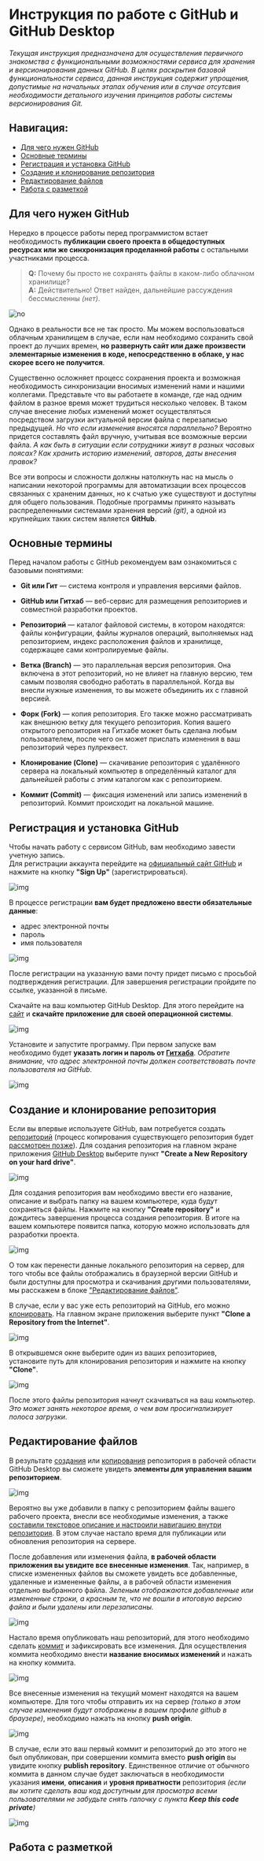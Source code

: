 # Инструкция по работе с GitHub и GitHub Desktop

*Текущая инструкция предназначена для осуществления первичного знакомства с функциональными возможностями сервиса для хранения и версионирования данных GitHub. В целях раскрытия базовой функциональности сервиса, данная инструкция содержит упрощения, допустимые на начальных этапах обучения или в случае отсутсвия необходимости детального изучения принципов работы системы версионирования Git.*

## Навигация:
* [Для чего нужен GitHub](#about)
* [Основные термины](#basicTerms)
* [Регистрация и установка GitHub](#registration)
* [Создание и клонирование репозитория](#createRep)
* [Редактирование файлов](#edit)
* [Работа с разметкой](#markdown)
  
## <a name="about"></a> Для чего нужен GitHub

Нередко в процессе работы перед программистом встает необходимость **публикации своего проекта в общедоступных ресурсах или же синхронизация проделанной работы** с остальными участниками процесса. 

> **Q:** Почему бы просто не сохранять файлы в каком-либо облачном хранилище?  
> **A:** Действительно! Ответ найден, дальнейшие рассуждения бессмысленны *(нет)*.

![no](img/no.gif)
  
Однако в реальности все не так просто. Мы можем воспользоваться облачным хранилищем в случае, если нам необходимо сохранить свой проект до лучших времен, **но развернуть сайт или даже произвести элементарные изменения в коде, непосредственно в облаке, у нас скорее всего не получится**. 

Cущественно осложняет процесс сохранения проекта и возможная необходимость синхронизации вносимых изменений нами и нашими коллегами. Представьте что вы работаете в команде, где над одним файлом в разное время может трудиться несколько человек. В таком случае внесение любых изменений может осуществляться посредством загрузки актуальной версии файла с перезаписью предыдущей. *Но что если изменения вносятся параллельно?* Вероятно придется составлять файл вручную, учитывая все возможные версии файла. *А как быть в ситуации если сотрудники живут в разных часовых поясах? Как хранить историю изменений, авторов, даты внесения правок?*

Все эти вопросы и сложности должны натолкнуть нас на мысль о написании некоторой программы для автоматизации всех процессов связанных с храненим данных, но к счатью уже существуют и доступны для общего пользования. Подобные программы принято называть распределенными системами хранения версий *(git)*, а одной из крупнейших таких систем является **GitHub**.

## <a name="basicTerms"></a> Основные термины
Перед началом работы с GitHub рекомендуем вам ознакомиться с базовыми понятиями:
* **Git или Гит** — система контроля и управления версиями файлов.

* **GitHub или Гитхаб** — веб-сервис для размещения репозиториев и совместной разработки проектов.

* <a name="repo"></a>**Репозиторий** — каталог файловой системы, в котором находятся: файлы конфигурации, файлы журналов операций, выполняемых над репозиторием, индекс расположения файлов и хранилище, содержащее сами контролируемые файлы.

* <a name="branch"></a>**Ветка (Branch)** — это параллельная версия репозитория. Она включена в этот репозиторий, но не влияет на главную версию, тем самым позволяя свободно работать в параллельной. Когда вы внесли нужные изменения, то вы можете объединить их с главной версией.

* <a name="fork"></a>**Форк (Fork)** — копия репозитория. Его также можно рассматривать как внешнюю ветку для текущего репозитория. Копия вашего открытого репозитория на Гитхабе может быть сделана любым пользователем, после чего он может прислать изменения в ваш репозиторий через пулреквест.

*  <a name="clone">**Клонирование (Clone)** — скачивание репозитория с удалённого сервера на локальный компьютер в определённый каталог для дальнейшей работы с этим каталогом как с репозиторием.

*  <a name="commit"> **Коммит (Commit)** — фиксация изменений или запись изменений в репозиторий. Коммит происходит на локальной машине.

## <a name="registration"></a> Регистрация и установка GitHub
Чтобы начать работу с сервисом GitHub, вам необходимо завести учетную запись.  
Для регистрации аккаунта перейдите на [официальный сайт GitHub](https://github.com/) и нажмите на кнопку **"Sign Up"** (зарегистрироваться).

![img](img/img1.png)

В процессе регистрации **вам будет предложено ввести обязательные данные**:
* адрес электронной почты
* пароль
* имя пользователя

![img](img/img2.png)

После регистрации на указанную вами почту придет письмо с просьбой подтверждения регистрации. Для завершения регистрации пройдите по ссылке, указанной в письме.

<a name="deskApp"></a> Скачайте на ваш компьютер GitHub Desktop. Для этого перейдите на [сайт](https://desktop.github.com/) и **скачайте приложение для своей операционной системы**.

![img](img/img3.png)

Установите и запустите программу. При первом запуске вам необходимо будет **указать логин и пароль от [Гитхаба](https://github.com/)**. *Обратите внимание, что адрес электронной почты должен соответствовать почте пользователя на GitHub.*

![img](img/img4.png)

## <a name="createRep"></a> Создание и клонирование репозитория

Если вы впервые используете GitHub, вам потребуется создать [репозиторий](#repo) (процесс копирования существующего репозитория будет [рассмотрен позже](#cloneRep)). Для создания репозитория на главном экране приложения [GitHub Desktop](#deskApp) выберите пункт **"Create a New Repository on your hard drive"**.

![img](img/img5.png)

Для создания репозитория вам необходимо ввести его название, описание и выбрать папку на вашем компьютере, куда будут сохраняться файлы. Нажмите на кнопку **"Create repository"** и дождитесь завершения процесса создания репозитория. В итоге на вашем компьютере появится папка, которую можно использовать для разработки проекта.

![img](img/img6.png)

О том как перенести данные локального репозитория на сервер, для того чтобы все файлы отображались в браузерной версии GitHub и были доступны для просмотра и скачивания другими пользователями, мы расскажем в блоке ["Редактирование файлов"](#edit).

<a name="cloneRep"></a> В случае, если у вас уже есть репозиторий на GitHub, его можно [клонировать](#clone). На главном экране приложения выберите пункт **"Clone a Repository from the Internet"**.

![img](img/img7.png)

В открывшемся окне выберите один из ваших репозиториев, установите путь для клонирования репозитория и нажмите на кнопку **"Clone"**. 

![img](img/img8.png)

После этого файлы репозитория начнут скачиваться на ваш компьютер. *Это может занять некоторое время, о чем вам просигнализирует полоса загрузки*.
  
## <a name="edit"></a> Редактирование файлов
В результате [создания](#createRep) или [копирования](#cloneRep) репозитория в рабочей области GitHub Desktop вы сможете увидеть **элементы для управления вашим репозиторием**.

![img](img/img9.png)

Вероятно вы уже добавили в папку с репозиторием файлы вашего рабочего проекта, внесли все необходимые изменения, а также [составили текстовое описание и настроили навигацию внутри репозитория](#markdown). В этом случае настало время для публикации или обновления репозитория на сервере.

После добавления или изменения файла, **в рабочей области приложения вы увидите все внесенные изменения**. Так, например, в списке измененных файлов вы сможете увидеть все добавленные, удаленные и измененные файлы, а в рабочей области изменения отдельно выбранного файла. *Зеленым отображаются добавленные или измененные строки, а красным те, что не вошли в итоговую версию файла и были удалены или перезаписаны.*

![img](img/img10.png)
  
Настало время опубликовать наш репозиторий, для этого необходимо сделать [коммит](#commit) и зафиксировать все изменения. Для осуществления коммита необходимо внести **название вносимых изменений** и нажать на кнопку коммита.

![img](img/img11.png)

Все внесенные изменения на текущий момент находятся на вашем компьютере. Для того чтобы отправить их на сервер *(только в этом случае изменения будут отображены в вашем профиле github в браузере)*, необходимо нажать на кнопку **push origin**.
  
![img](img/img12.png)

В случае, если это ваш первый коммит и репозиторий до это этого не был опубликован, при совершении коммита вместо **push origin** вы увидите кнопку **publish repository**. Единственное отличие от обычного коммита в данном случае будет заключаться в необходимости указания **имени**, **описания** и **уровня приватности** репозитория *(если вы хотите сделать ваш код доступным для просмотра всеми пользователями не забудьте снять галочку с пункта **Keep this code private**)*
  
![img](img/img13.png)

## <a name="markdown"></a> Работа с разметкой
